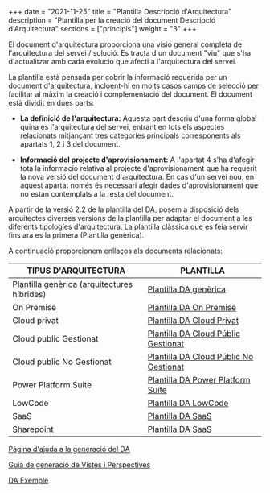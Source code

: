 +++
date        = "2021-11-25"
title       = "Plantilla Descripció d'Arquitectura"
description = "Plantilla per la creació del document Descripció d'Arquitectura"
sections    = ["principis"]
weight      = "3"
+++

El document d'arquitectura proporciona una visió general completa de l'arquitectura del servei / solució. Es tracta d'un document "viu" que s'ha d'actualitzar amb cada evolució que afecti a l'arquitectura del servei.

La plantilla està pensada per cobrir la informació requerida per un document d'arquitectura, incloent-hi en molts casos camps de selecció per facilitar al màxim la creació i complementació del document. 
El document està dividit en dues parts:

- **La definició de l'arquitectura:** Aquesta part descriu d'una forma global quina és l'arquitectura del servei, entrant en tots els aspectes relacionats mitjançant tres categories principals corresponents als apartats 1, 2 i 3 del document.

- **Informació del projecte d'aprovisionament:** A l'apartat 4 s'ha d'afegir tota la informació relativa al projecte d'aprovisionament que ha requerit la nova versió del document d'arquitectura. En cas d'un servei nou, en aquest apartat només és necessari afegir dades d'aprovisionament que no estan contemplats a la resta del document.

A partir de la versió 2.2 de la plantilla del DA, posem a disposició dels arquitectes diverses versions de la plantilla per adaptar el document a les diferents tipologíes d'arquitectura. La plantilla clàssica que es feia servir fins ara es la primera (Plantilla genèrica).

A continuació proporcionem enllaços als documents relacionats:

| TIPUS D'ARQUITECTURA | PLANTILLA |
| --- | --- |
| Plantilla genèrica (arquitectures híbrides) | [Plantilla DA genèrica](/static/related/da/Plantilla_DA_Híbrid_DT_DAQ_V2.2.docx) |
| On Premise | [Plantilla DA On Premise](/static/related/da/Plantilla_DA_OnPremise_DT_DAQ_V2.2.docx) |
| Cloud privat | [Plantilla DA Cloud Privat](/static/related/da/Plantilla_DA_CloudPrivat_DT_DAQ_V2.2.docx) |
| Cloud public Gestionat | [Plantilla DA Cloud Públic Gestionat](/static/related/da/Plantilla_DA_CloudPublicGestionat_DT_DAQ_V2.2.docx) |
| Cloud public No Gestionat | [Plantilla DA Cloud Públic No Gestionat](/static/related/da/Plantilla_DA_CloudPublicNoGestionat_DT_DAQ_V2.2.docx) |
| Power Platform Suite | [Plantilla DA Power Platform Suite](/static/related/da/Plantilla_DA_PowerPlatform_DT_DAQ_V2.2.docx) |
| LowCode | [Plantilla DA LowCode](/static/related/da/Plantilla_DA_LowCode_DT_DAQ_V2.2.docx) |
| SaaS | [Plantilla DA SaaS](/static/related/da/Plantilla_DA_SaaS_DT_DAQ_V2.2.docx) |
| Sharepoint | [Plantilla DA SaaS](/static/related/da/Plantilla_DA_Sharepoint_DT_DAQ_V2.2.docx) |

[Pàgina d'ajuda a la generació del DA](https://canigo.ctti.gencat.cat/arquitectura/ajuda_da/)

[Guia de generació de Vistes i Perspectives](static/related/da/Guia_vistes_DA.pdf)

[DA Exemple](static/related/da/Exemple_DA_1.0.docx)
